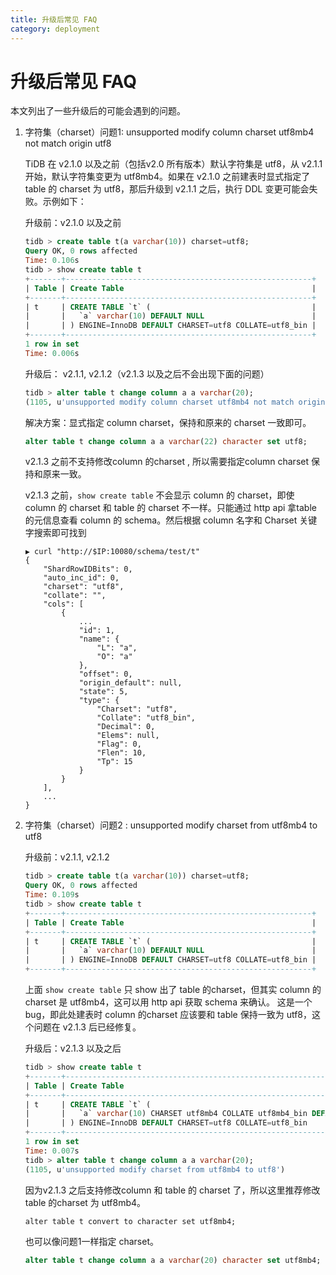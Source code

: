 ```yaml
---
title: 升级后常见 FAQ
category: deployment
---
```


# 升级后常见 FAQ

本文列出了一些升级后的可能会遇到的问题。

1. 字符集（charset）问题1: unsupported modify column charset utf8mb4 not match origin utf8

    TiDB 在 v2.1.0 以及之前（包括v2.0 所有版本）默认字符集是 utf8，从 v2.1.1 开始，默认字符集变更为 utf8mb4。如果在 v2.1.0 之前建表时显式指定了 table 的 charset 为 utf8，那后升级到 v2.1.1 之后，执行 DDL 变更可能会失败。示例如下：

    升级前：v2.1.0 以及之前

    ```SQL
    tidb > create table t(a varchar(10)) charset=utf8;
    Query OK, 0 rows affected
    Time: 0.106s
    tidb > show create table t
    +-------+-------------------------------------------------------+
    | Table | Create Table                                          |
    +-------+-------------------------------------------------------+
    | t     | CREATE TABLE `t` (                                    |
    |       |   `a` varchar(10) DEFAULT NULL                        |
    |       | ) ENGINE=InnoDB DEFAULT CHARSET=utf8 COLLATE=utf8_bin |
    +-------+-------------------------------------------------------+
    1 row in set
    Time: 0.006s
    ```

    升级后： v2.1.1,  v2.1.2（v2.1.3 以及之后不会出现下面的问题）

    ```SQL
    tidb > alter table t change column a a varchar(20);
    (1105, u'unsupported modify column charset utf8mb4 not match origin utf8')
    ```

    解决方案：显式指定 column charset，保持和原来的 charset 一致即可。

    ```sql
    alter table t change column a a varchar(22) character set utf8;
    ```

    v2.1.3 之前不支持修改column 的charset , 所以需要指定column charset 保持和原来一致。

    v2.1.3 之前，`show create table` 不会显示 column 的 charset，即使 column 的 charset 和 table 的 charset 不一样。只能通过 http  api 拿table 的元信息查看 column 的 schema。然后根据 column 名字和 Charset 关键字搜索即可找到

    ```shell
    ▶ curl "http://$IP:10080/schema/test/t"
    {
        "ShardRowIDBits": 0,
        "auto_inc_id": 0,
        "charset": "utf8",
        "collate": "",
        "cols": [
            {
                ...
                "id": 1,
                "name": {
                    "L": "a",
                    "O": "a"
                },
                "offset": 0,
                "origin_default": null,
                "state": 5,
                "type": {
                    "Charset": "utf8",
                    "Collate": "utf8_bin",
                    "Decimal": 0,
                    "Elems": null,
                    "Flag": 0,
                    "Flen": 10,
                    "Tp": 15
                }
            }
        ],
        ...
    }
    ```

2. 字符集（charset）问题2 : unsupported modify charset from utf8mb4 to utf8

   升级前：v2.1.1, v2.1.2

   ```sql
   tidb > create table t(a varchar(10)) charset=utf8;
   Query OK, 0 rows affected
   Time: 0.109s
   tidb > show create table t
   +-------+-------------------------------------------------------+
   | Table | Create Table                                          |
   +-------+-------------------------------------------------------+
   | t     | CREATE TABLE `t` (                                    |
   |       |   `a` varchar(10) DEFAULT NULL                        |
   |       | ) ENGINE=InnoDB DEFAULT CHARSET=utf8 COLLATE=utf8_bin |
   +-------+-------------------------------------------------------+
   ```

   上面 `show create table` 只 show 出了 table 的charset，但其实 column 的 charset 是 utf8mb4，这可以用 http api 获取 schema 来确认。 这是一个 bug，即此处建表时 column 的charset 应该要和 table 保持一致为 utf8，这个问题在  v2.1.3 后已经修复。

   升级后：v2.1.3 以及之后

   ```sql
   tidb > show create table t
   +-------+--------------------------------------------------------------------+
   | Table | Create Table                                                       |
   +-------+--------------------------------------------------------------------+
   | t     | CREATE TABLE `t` (                                                 |
   |       |   `a` varchar(10) CHARSET utf8mb4 COLLATE utf8mb4_bin DEFAULT NULL |
   |       | ) ENGINE=InnoDB DEFAULT CHARSET=utf8 COLLATE=utf8_bin              |
   +-------+--------------------------------------------------------------------+
   1 row in set
   Time: 0.007s
   tidb > alter table t change column a a varchar(20);
   (1105, u'unsupported modify charset from utf8mb4 to utf8')
   ```

   因为v2.1.3 之后支持修改column 和  table 的 charset 了，所以这里推荐修改table 的charset 为 utf8mb4。

   ```
   alter table t convert to character set utf8mb4;
   ```

   也可以像问题1一样指定 charset。

   ```sql
   alter table t change column a a varchar(20) character set utf8mb4;
   ```

   
